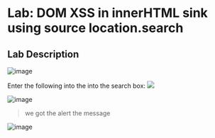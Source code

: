 #  Lab: DOM XSS in innerHTML sink using source location.search #

## Lab Description ##

![image](https://github.com/anandurdas11/Web_Securityy/assets/83402050/9bdd0f48-5110-4733-9617-507a5527bfc9)


Enter the following into the into the search box: <img src=1 onerror=alert(1)>

![image](https://github.com/anandurdas11/Web_Securityy/assets/83402050/0a661946-b22e-4321-ad02-bf676013705d)

> we got the alert the message

![image](https://github.com/anandurdas11/Web_Securityy/assets/83402050/b175db54-1fbb-4412-b69e-d360b4f21de8)
